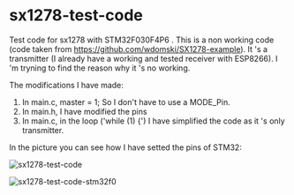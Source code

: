 # sx1278-test-code
Test code for sx1278 with STM32F030F4P6 .
This is a non working code (code taken from https://github.com/wdomski/SX1278-example).
It 's a transmitter (I already have a working and tested receiver with ESP8266).
I 'm tryning to find the reason why it 's no working.

The modifications I have made:
1. In main.c, master = 1; So I don't have to use a MODE_Pin.
2. In main.h, I have modified the pins
3. In main.c, in the loop ('while (1) {') I have simplified the code as it 's only transmitter.


In the picture you can see how I have setted the pins of STM32:

![sx1278-test-code](https://user-images.githubusercontent.com/6674193/72550890-66dc7900-389c-11ea-9fcd-241da2b11519.png)


![sx1278-test-code-stm32f0](https://user-images.githubusercontent.com/6674193/72552646-fdf70000-389f-11ea-95fa-264ffa0d08ff.png)
